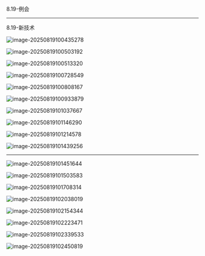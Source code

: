 8.19-例会

---

8.19-新技术

![image-20250819100435278](http://ipv6.lamn.eu.org:5244/dav/image/image-2025081910043527820250819100437.png)

![image-20250819100503192](./8.19-.assets/image-20250819100503192.png)

![image-20250819100513320](./8.19-.assets/image-20250819100513320.png)

![image-20250819100728549](./8.19-.assets/image-20250819100728549.png)

![image-20250819100808167](./8.19-.assets/image-20250819100808167.png)

![image-20250819100933879](./8.19-.assets/image-20250819100933879.png)

![image-20250819101037667](./8.19-.assets/image-20250819101037667.png)

![image-20250819101146290](./8.19-.assets/image-20250819101146290.png)

![image-20250819101214578](./8.19-.assets/image-20250819101214578.png)

![image-20250819101439256](./8.19-.assets/image-20250819101439256.png)

---

![image-20250819101451644](./8.19-.assets/image-20250819101451644.png)

![image-20250819101503583](./8.19-.assets/image-20250819101503583.png)

![image-20250819101708314](./8.19-.assets/image-20250819101708314.png)

![image-20250819102038019](./8.19-.assets/image-20250819102038019.png)

![image-20250819102154344](./8.19-.assets/image-20250819102154344.png)

![image-20250819102223471](./8.19-.assets/image-20250819102223471.png)

![image-20250819102339533](./8.19-.assets/image-20250819102339533.png)

![image-20250819102450819](./8.19-.assets/image-20250819102450819.png)